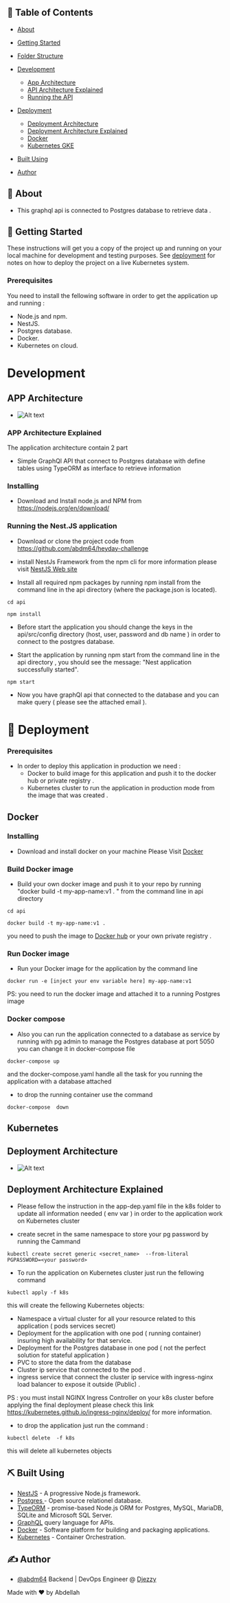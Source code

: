 ## 📝 Table of Contents

- [About](#about)
- [Getting Started](#getting_started)
- [Folder Structure](#folder)
- [Development ](#development)

  - [App Architecture](#app-archi)
  - [API Architecture Explained](#app-exp)
  - [Running the API](#app-run)

- [Deployment ](#deployment)
  - [Deployment Architecture](#dep-archi)
  - [Deployment Architecture Explained](#dep-exp)
  - [Docker](#docker)
  - [Kubernetes GKE](#k8s)
- [Built Using](#built_using)
- [Author](#authors)

## 🧐 About <a name = "about"></a>

- This graphql api is connected to Postgres database to retrieve data .

## 🏁 Getting Started <a name = "getting_started"></a>

These instructions will get you a copy of the project up and running on your local machine for development and testing purposes. See [deployment](#deployment) for notes on how to deploy the project on a live  Kubernetes system.

### Prerequisites

You need to install the fellowing software in order to get the application up and running :

- Node.js and npm.
- NestJS.
- Postgres database. 
- Docker.
- Kubernetes on cloud.


# Development <a name = "development"></a>

## APP Architecture <a name = "app-archi"></a>

- ![Alt text](./images/app-archi.png?raw=true "Title") 

### APP Architecture Explained <a name = "app-exp"></a>

The application architecture contain 2 part

- Simple  GraphQl API  that connect to Postgres  database with define tables  using TypeORM  as interface to retrieve information 


### Installing

- Download and Install node.js and NPM from https://nodejs.org/en/download/ 

### Running the Nest.JS application <a name = "app-run"></a>

- Download or clone the project code from https://github.com/abdm64/heyday-challenge

- install NestJs Framework from the npm cli  for more information please visit [NestJS Web site](https://nestjs.com/) 

- Install all required npm packages by running npm install from the command line in the api  directory  (where the package.json is located).

```
cd api
```

```
npm install
```

- Before start the application you should change the  keys in the api/src/config directory (host, user, password and db name ) in order to connect to the postgres  database.

- Start the application by running npm start from the command line in the api directory , you should see the message:  "Nest application successfully started".


```
npm start
```

- Now you have   graphQl api that connected to the database and you can make query ( please see the attached  email ).  

# 🚀 Deployment <a name = "deployment"></a>

### Prerequisites

- In order to deploy this application in production we need :
  - Docker to build image for this application and push it to the docker hub or private registry .
  - Kubernetes cluster to run the application in production mode from the image that was created .

## Docker <a name = "docker"></a>

### Installing

- Download and install docker on your machine Please Visit [Docker](https://www.docker.com/) 

### Build Docker image

- Build your own docker image and push it to your repo by running "docker build -t my-app-name:v1 . "
  from the command line in api directory

```
cd api
```

```
docker build -t my-app-name:v1 .
```

you need to push the image to [Docker hub](https://hub.docker.com) or your own private  registry .

### Run Docker image

- Run your Docker image for the application by the command line

```
docker run -e [inject your env variable here] my-app-name:v1

```
PS: you need to run the docker image and attached it to a  running Postgres image 

### Docker compose

- Also you can run the application  connected to a database as service by running with pg admin to manage the Postgres database  at port 5050 you can change it in docker-compose  file 

```
docker-compose up
```

and the docker-compose.yaml handle all the task for you running the application with a  database attached 

- to drop the running container use the command

```
docker-compose  down
```

## Kubernetes <a name = "k8s"></a>

## Deployment Architecture <a name = "dep-archi"></a>

- ![Alt text](./images/heyday-dep-archi.png?raw=true "Title")

## Deployment Architecture Explained <a name = "dep-exp"></a>

- Please fellow the instruction in the app-dep.yaml file in the k8s folder to update all information needed ( env var ) in order to the application work on Kubernetes cluster

- create secret in the same namespace to store your pg password by running the Cammand 

```
kubectl create secret generic <secret_name>  --from-literal  PGPASSWORD=<your password>
```

- To run the application on Kubernetes cluster  just run the fellowing command

```
kubectl apply -f k8s

```

 this will create the fellowing  Kubernetes objects:

  - Namespace a virtual cluster for all your resource related to this application ( pods services secret)
  - Deployment for the application with one pod ( running container) insuring high availability for that service. 
  - Deployment for the Postgres database in one pod  ( not the perfect solution for stateful application )
  - PVC to store the data from the database 
  - Cluster ip service that connected to the pod .
  - ingress service that connect the cluster ip service with ingress-nginx load balancer to expose it outside (Public) .

 PS : you must install NGINX Ingress Controller on your k8s cluster before applying the final deployment please check this link https://kubernetes.github.io/ingress-nginx/deploy/ for more information. 

- to drop the application just run the command :

```
kubectl delete  -f k8s

```
this will delete all kubernetes objects

## ⛏️ Built Using <a name = "built_using"></a>


- [NestJS](https://nestjs.com/) - A progressive Node.js framework.
- [Postgres ](https://www.postgresql.org/) - Open source relationel database.
- [TypeORM](https://typeorm.io/#/) - promise-based Node.js ORM for Postgres, MySQL, MariaDB, SQLite and Microsoft SQL Server.
- [GraphQL](https://graphql.org/) query language for APIs.
- [Docker](https://www.docker.com/) - Software platform for building and packaging applications.
- [Kubernetes](https://kubernetes.io/) - Container Orchestration.


## ✍️ Author <a name = "authors"></a>

- [@abdm64](https://github.com/abdm64) Backend | DevOps Engineer @ [Djezzy](http://www.djezzy.dz/)

Made with ❤️   by Abdellah

